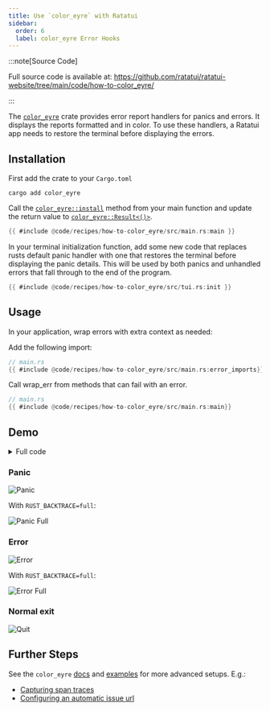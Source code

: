 ```yaml
---
title: Use `color_eyre` with Ratatui
sidebar:
  order: 6
  label: color_eyre Error Hooks
---
```


:::note[Source Code]

Full source code is available at:
<https://github.com/ratatui/ratatui-website/tree/main/code/how-to-color_eyre/>

:::

The [`color_eyre`] crate provides error report handlers for panics and errors. It displays the
reports formatted and in color. To use these handlers, a Ratatui app needs to restore the terminal
before displaying the errors.

## Installation

First add the crate to your `Cargo.toml`

```shell title="add color_eyre to Cargo.toml"
cargo add color_eyre
```

Call the [`color_eyre::install`] method from your main function and update the return value to
[`color_eyre::Result<()>`].

[`color_eyre::install`]: https://docs.rs/color-eyre/latest/color_eyre/fn.install.html
[`color_eyre::Result<()>`]: https://docs.rs/eyre/latest/eyre/type.Result.html

```rust title=main.rs {1} ins={2} collapse={3-11}
{{ #include @code/recipes/how-to-color_eyre/src/main.rs:main }}
```

In your terminal initialization function, add some new code that replaces rusts default panic
handler with one that restores the terminal before displaying the panic details. This will be used
by both panics and unhandled errors that fall through to the end of the program.

```rust title=tui.rs ins={5, 9-15}
{{ #include @code/recipes/how-to-color_eyre/src/tui.rs:init }}
```

</details>

## Usage

In your application, wrap errors with extra context as needed:

Add the following import:

```rust
// main.rs
{{ #include @code/recipes/how-to-color_eyre/src/main.rs:error_imports}}
```

Call wrap_err from methods that can fail with an error.

```rust
// main.rs
{{ #include @code/recipes/how-to-color_eyre/src/main.rs:main}}
```

## Demo

<details><summary>Full code</summary>

```rust
// main.rs
{{ #include @code/recipes/how-to-color_eyre/src/main.rs }}
```

```rust
// tui.rs
{{ #include @code/recipes/how-to-color_eyre/src/tui.rs }}
```

</details>

### Panic

![Panic](./color-eyre/panic.png)

With `RUST_BACKTRACE=full`:

![Panic Full](./color-eyre/panic-full.png)

### Error

![Error](./color-eyre/error.png)

With `RUST_BACKTRACE=full`:

![Error Full](./color-eyre/error-full.png)

### Normal exit

![Quit](./color-eyre/quit.png)

## Further Steps

See the `color_eyre` [docs] and [examples] for more advanced setups. E.g.:

- [Capturing span traces](https://github.com/eyre-rs/color-eyre/blob/master/examples/usage.rs)
- [Configuring an automatic issue url](https://github.com/eyre-rs/color-eyre/blob/master/examples/github_issue.rs)

[`color_eyre`]: https://crates.io/crates/color-eyre
[docs]: https://github.com/eyre-rs/color-eyre/blob/master/examples/
[examples]: https://github.com/eyre-rs/color-eyre/blob/master/examples/
